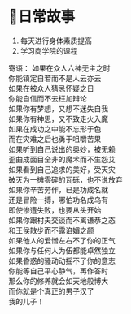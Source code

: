 # 日常故事
1. 每天进行身体素质提高
2. 学习商学院的课程

寄语：
如果在众人六神无主之时    
你能镇定自若而不是人云亦云     
如果在被众人猜忌怀疑之日    
你能自信而不去枉加辩论     
如果你有梦想，又想不迷失自我    
如果你有神思，又不致走火入魔    
如果在成功之中能不忘形于色    
而在灾难之后也勇于咀嚼苦果    
如果听到自己说出的奥妙，被无赖    
歪曲成面目全非的魔术而不生怨艾    
如果看到自己追求的美好，受天灾    
破灭为一摊零碎的瓦砾，也不说放弃    
如果你辛苦劳作，已是功成名就     
还是冒险一搏，哪怕功名成乌有     
即使惨遭失败，也要从头开始     
如果你跟村夫交谈而不离谦恭之态    
和王侯散步而不露谄媚之颜    
如果他人的爱憎左右不了你的正气    
如果你与任何人为伍都能卓然独立    
如果昏惑的骚动动摇不了你的意志     
你能等自己平心静气，再作答时     
那么你的修养就会如天地般博大     
而你就是个真正的男子汉了     
我的儿子！         




